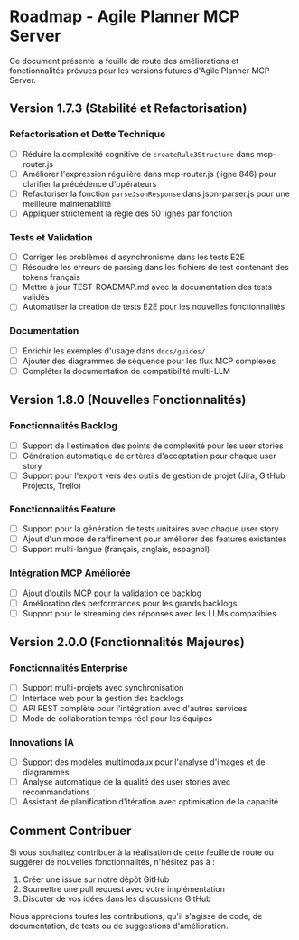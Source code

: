 # Roadmap - Agile Planner MCP Server

Ce document présente la feuille de route des améliorations et fonctionnalités prévues pour les versions futures d'Agile Planner MCP Server.

## Version 1.7.3 (Stabilité et Refactorisation)

### Refactorisation et Dette Technique
- [ ] Réduire la complexité cognitive de `createRule3Structure` dans mcp-router.js
- [ ] Améliorer l'expression régulière dans mcp-router.js (ligne 846) pour clarifier la précédence d'opérateurs
- [ ] Refactoriser la fonction `parseJsonResponse` dans json-parser.js pour une meilleure maintenabilité
- [ ] Appliquer strictement la règle des 50 lignes par fonction

### Tests et Validation
- [ ] Corriger les problèmes d'asynchronisme dans les tests E2E
- [ ] Résoudre les erreurs de parsing dans les fichiers de test contenant des tokens français
- [ ] Mettre à jour TEST-ROADMAP.md avec la documentation des tests validés
- [ ] Automatiser la création de tests E2E pour les nouvelles fonctionnalités

### Documentation
- [ ] Enrichir les exemples d'usage dans `docs/guides/`
- [ ] Ajouter des diagrammes de séquence pour les flux MCP complexes
- [ ] Compléter la documentation de compatibilité multi-LLM

## Version 1.8.0 (Nouvelles Fonctionnalités)

### Fonctionnalités Backlog
- [ ] Support de l'estimation des points de complexité pour les user stories
- [ ] Génération automatique de critères d'acceptation pour chaque user story
- [ ] Support pour l'export vers des outils de gestion de projet (Jira, GitHub Projects, Trello)

### Fonctionnalités Feature
- [ ] Support pour la génération de tests unitaires avec chaque user story
- [ ] Ajout d'un mode de raffinement pour améliorer des features existantes
- [ ] Support multi-langue (français, anglais, espagnol)

### Intégration MCP Améliorée
- [ ] Ajout d'outils MCP pour la validation de backlog
- [ ] Amélioration des performances pour les grands backlogs
- [ ] Support pour le streaming des réponses avec les LLMs compatibles

## Version 2.0.0 (Fonctionnalités Majeures)

### Fonctionnalités Enterprise
- [ ] Support multi-projets avec synchronisation
- [ ] Interface web pour la gestion des backlogs
- [ ] API REST complète pour l'intégration avec d'autres services
- [ ] Mode de collaboration temps réel pour les équipes

### Innovations IA
- [ ] Support des modèles multimodaux pour l'analyse d'images et de diagrammes
- [ ] Analyse automatique de la qualité des user stories avec recommandations
- [ ] Assistant de planification d'itération avec optimisation de la capacité

## Comment Contribuer

Si vous souhaitez contribuer à la réalisation de cette feuille de route ou suggérer de nouvelles fonctionnalités, n'hésitez pas à :
1. Créer une issue sur notre dépôt GitHub
2. Soumettre une pull request avec votre implémentation
3. Discuter de vos idées dans les discussions GitHub

Nous apprécions toutes les contributions, qu'il s'agisse de code, de documentation, de tests ou de suggestions d'amélioration.
